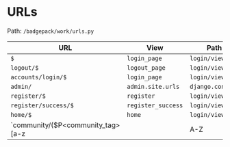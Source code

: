 # URLs

Path: `/badgepack/work/urls.py`

URL | View | Path
--- | --- | ---
`$`   | `login_page` | `login/views.py`
`logout/$` | `logout_page` | `login/views.py`
`accounts/login/$` | `login_page` | `login/views.py`
`admin/` | `admin.site.urls` | `django.contrib`
`register/$` | `register` | `login/views.py`
`register/success/$` | `register_success` | `login/views.py`
`home/$` | `home` | `login/views.py`
`community/($P<community_tag>[a-z||A-Z||0-9]+)$` | `community` | `community/views.py`